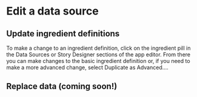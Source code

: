 # Edit a data source

## Update ingredient definitions

To make a change to an ingredient definition, click on the ingredient pill in the Data Sources or Story Designer sections of the app editor. From there you can make changes to the basic ingredient definition or, if you need to make a more advanced change, select Duplicate as Advanced....

## Replace data \(coming soon!\)

